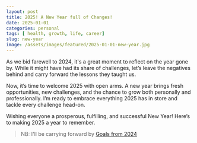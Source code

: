 ```yaml
---
layout: post
title: 2025! A New Year full of Changes!
date: 2025-01-01
categories: personal
tags: [ health, growth, life, career]
slug: new-year
image: /assets/images/featured/2025-01-01-new-year.jpg
---
```


As we bid farewell to 2024, it's a great moment to reflect on the year gone by. While it might have had its share of challenges, let’s leave the negatives behind and carry forward the lessons they taught us.

Now, it’s time to welcome 2025 with open arms. A new year brings fresh opportunities, new challenges, and the chance to grow both personally and professionally. I’m ready to embrace everything 2025 has in store and tackle every challenge head-on.

Wishing everyone a prosperous, fulfilling, and successful New Year! Here’s to making 2025 a year to remember.

> NB: I'll be carrying forward by [Goals from 2024](https://andrewbevan.me/personal/2024/01/01/new-year-new-me.html)